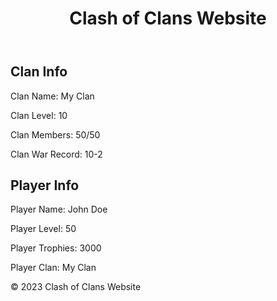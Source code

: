 <!DOCTYPE html>
<html>
<head>
	<title>Clash of Clans Website</title>
	<link rel="stylesheet" type="text/css" href="style.css">
</head>
<body>
	<header>
		<h1>Clash of Clans Website</h1>
	</header>
	<main>
		<section id="clan-info">
			<h2>Clan Info</h2>
			<p>Clan Name: <span id="clan-name">My Clan</span></p>
			<p>Clan Level: <span id="clan-level">10</span></p>
			<p>Clan Members: <span id="clan-members">50/50</span></p>
			<p>Clan War Record: <span id="clan-war-record">10-2</span></p>
		</section>
		<section id="player-info">
			<h2>Player Info</h2>
			<p>Player Name: <span id="player-name">John Doe</span></p>
			<p>Player Level: <span id="player-level">50</span></p>
			<p>Player Trophies: <span id="player-trophies">3000</span></p>
			<p>Player Clan: <span id="player-clan">My Clan</span></p>
		</section>
	</main>
	<footer>
		<p>&copy; 2023 Clash of Clans Website</p>
	</footer>
	<script src="script.js"></script>
</body>
</html>

